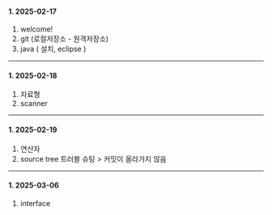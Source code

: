 ####  1. 2025-02-17 
1. welcome!
2. git (로컬저장소 - 원격저장소)
3. java ( 설치, eclipse )

---
####  1. 2025-02-18
1. 자료형
2. scanner
---
####  1. 2025-02-19
1. 연산자
2. source tree 트러블 슈팅 > 커밋이 올라가지 않음
---
####  1. 2025-03-06
1. interface
